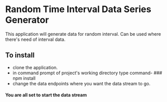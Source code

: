 # Random Time Interval Data Series Generator
This application will generate data for random interval. Can be used where there's need of interval data.
## To install 
- clone the application.
- in command prompt of project's working directory type command- ### npm install
- change the data endpoints where you want the data stream to go.

#### You are all set to start the data stream
